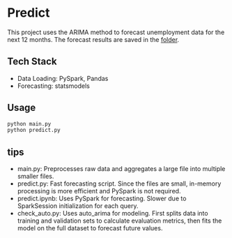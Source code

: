 # Predict

This project uses the ARIMA method to forecast unemployment data for the next 12 months. The forecast results are saved in the [folder](../dataset/predict).

## Tech Stack
- Data Loading: PySpark, Pandas
- Forecasting: statsmodels

## Usage
```bash
python main.py
python predict.py
```

## tips
- main.py: Preprocesses raw data and aggregates a large file into multiple smaller files.
- predict.py: Fast forecasting script. Since the files are small, in-memory processing is more efficient and PySpark is not required.
- predict.ipynb: Uses PySpark for forecasting. Slower due to SparkSession initialization for each query.
- check_auto.py: Uses auto_arima for modeling. First splits data into training and validation sets to calculate evaluation metrics, then fits the model on the full dataset to forecast future values.